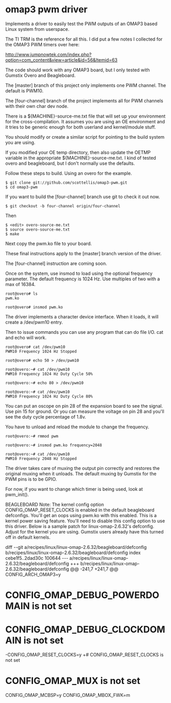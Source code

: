   omap3 pwm driver
=======

Implements a driver to easily test the PWM outputs of an OMAP3 based Linux
system from userspace.

The TI TRM is the reference for all this. I did put a few notes I collected
for the OMAP3 PWM timers over here:

http://www.jumpnowtek.com/index.php?option=com_content&view=article&id=56&Itemid=63

The code should work with any OMAP3 board, but I only tested with Gumstix Overo 
and Beagleboard.

The [master] branch of this project only implements one PWM channel. The default
is PWM10. 

The [four-channel] branch of the project implements all for PWM channels with
their own char dev node. 

There is a ${MACHINE}-source-me.txt file that will set up your environment for
the cross-compilation. It assumes you are using an OE environment and it tries 
to be generic enough for both userland and kernel/module stuff. 

You should modify or create a similar script for pointing to the build system 
you are using.

If you modified your OE temp directory, then also update the OETMP variable in 
the appropriate ${MACHINE}-source-me.txt. I kind of tested overo and beagleboard, 
but I don't normally use the defaults.

Follow these steps to build. Using an overo for the example.

	$ git clone git://github.com/scottellis/omap3-pwm.git
	$ cd omap3-pwm

If you want to build the [four-channel] branch use git to check it out now.

	$ git checkout -b four-channel origin/four-channel

Then

	$ <edit> overo-source-me.txt
	$ source overo-source-me.txt
	$ make 

Next copy the pwm.ko file to your board.

These final instructions apply to the [master] branch version of the driver.

The [four-channel] instruction are coming soon.

Once on the system, use insmod to load using the optional frequency parameter.
The default frequency is 1024 Hz. Use multiples of two with a max of 16384.

	root@overo# ls
	pwm.ko

	root@overo# insmod pwm.ko

The driver implements a character device interface. When it loads, it will 
create a /dev/pwm10 entry.
 
Then to issue commands you can use any program that can do file I/O. 
cat and echo will work. 

	root@overo# cat /dev/pwm10
	PWM10 Frequency 1024 Hz Stopped

	root@overo# echo 50 > /dev/pwm10

	root@overo:~# cat /dev/pwm10
	PWM10 Frequency 1024 Hz Duty Cycle 50%

	root@overo:~# echo 80 > /dev/pwm10

	root@overo:~# cat /dev/pwm10
	PWM10 Frequency 1024 Hz Duty Cycle 80%

You can put an oscope on pin 28 of the expansion board to see the signal.
Use pin 15 for ground. Or you can measure the voltage on pin 28 and you'll
see the duty cycle percentage of 1.8v.

You have to unload and reload the module to change the frequency.

	root@overo:~# rmmod pwm  

	root@overo:~# insmod pwm.ko frequency=2048

	root@overo:~# cat /dev/pwm10
	PWM10 Frequency 2048 Hz Stopped

The driver takes care of muxing the output pin correctly and restores the original
muxing when it unloads. The default muxing by Gumstix for the PWM pins is to be
GPIO. 

For now, if you want to change which timer is being used, look at pwm_init().



BEAGLEBOARD Note: The kernel config option CONFIG_OMAP_RESET_CLOCKS is enabled
in the default beagleboard defconfigs. You'll get an oops using pwm.ko with
this enabled. This is a kernel power saving feature. You'll need to disable this 
config option to use this driver. Below is a sample patch for linux-omap-2.6.32's
defconfig. Adjust for the kernel you are using. Gumstix users already have this
turned off in default kernels.

diff --git a/recipes/linux/linux-omap-2.6.32/beagleboard/defconfig b/recipes/linux/linux-omap-2.6.32/beagleboard/defconfig
index cebe1f5..2dad30c 100644
--- a/recipes/linux/linux-omap-2.6.32/beagleboard/defconfig
+++ b/recipes/linux/linux-omap-2.6.32/beagleboard/defconfig
@@ -241,7 +241,7 @@ CONFIG_ARCH_OMAP3=y
 #
 # CONFIG_OMAP_DEBUG_POWERDOMAIN is not set
 # CONFIG_OMAP_DEBUG_CLOCKDOMAIN is not set
-CONFIG_OMAP_RESET_CLOCKS=y
+# CONFIG_OMAP_RESET_CLOCKS is not set
 # CONFIG_OMAP_MUX is not set
 CONFIG_OMAP_MCBSP=y
 CONFIG_OMAP_MBOX_FWK=m


